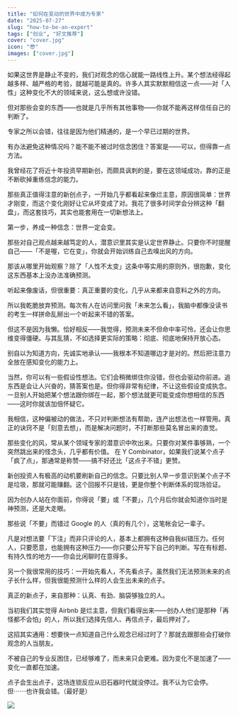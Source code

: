 ```yaml
---
title: "如何在变动的世界中成为专家"
date: "2025-07-27"
slug: "how-to-be-an-expert"
tags: ["创业", "好文推荐"]
cover: "cover.jpg"
icon: "😎"
images: ["cover.jpg"]
---
```

如果这世界是静止不变的，我们对观念的信心就能一路线性上升。某个想法经得起越多样、越严格的考验，就越可能是真的。许多人其实默默相信这一点——对「人性」这种变化不大的领域来说，这么想或许没错。



但对那些会变的东西——也就是几乎所有其他事物——你就不能再这样信任自己的判断了。



专家之所以会错，往往是因为他们精通的，是一个早已过期的世界。



有办法避免这种情况吗？能不能不被过时信念困住？答案是——可以，但得靠一点方法。



我曾经花了将近十年投资早期新创，而颇具讽刺的是，要在这领域成功，靠的正是不断砍掉重练信念的能力。



那些真正值得注意的新创点子，一开始几乎都看起来像烂主意，原因很简单：世界才刚变，而这个变化刚好让它从坏变成了对。我花了很多时间学会分辨这种「翻盘」，而这套技巧，其实也能套用在一切新想法上。



第一步，养成一种信念：世界一定会变。



那些对自己观点越来越笃定的人，潜意识里其实是认定世界静止。只要你不时提醒自己——「不是喔，它在变」，你就会开始训练自己去嗅出风的方向。



那该从哪里开始观察？除了「人性不太变」这条中等实用的原则外，很抱歉，变化这东西基本上没办法准确预测。



听起来像废话，但很重要：真正重要的变化，几乎从来都来自意料之外的方向。



所以我乾脆放弃预测。每次有人在访问里问我「未来怎么看」，我脑中都像没读书的考生一样拼命乱掰出一个听起来不错的答案。



但这不是因为我懒。恰好相反——我觉得，预测未来不但命中率可怜，还会让你思维变得僵硬。与其乱猜，不如选择更实际的策略：彻底、彻底地保持开放心态。



别自以为知道方向，先诚实地承认——我根本不知道哪边才是对的。然后把注意力全放在感知变化的能力上。



当然，你可以有一些假设性想法。它们会稍微绑住你没错，但也会驱动你前进。追东西是会让人兴奋的，猜答案也是。但你得非常有纪律，不让这些假设变成执念。
一旦别人开始把某个想法跟你绑在一起，那个想法就更可能变成你想相信的东西——这时你就该加倍怀疑它。



我相信，这种偏被动的做法，不只对判断想法有帮助，连产出想法也一样管用。真正的诀窍不是「刻意去想」，而是解决问题时，不打断那些莫名冒出来的直觉。



那些变化的风，常从某个领域专家的潜意识中吹出来。只要你对某件事够熟，一个突然跳出来的怪念头，几乎都有价值。
在 Y Combinator，如果我们说某个点子「疯了点」，那通常是称赞——搞不好还比「这点子不错」更赞。



新创投资人有极高的动机要刷新自己的信念。只要比别人早一步意识到某个点子不是垃圾，那就可能赚翻。这个回报不只是钱，更是你整个判断体系的现场验证。



因为创办人站在你面前，你得说「要」或「不要」，几个月后你就会知道你当时是神预测，还是大走眼。



那些说「不要」而错过 Google 的人（真的有几个），这笔帐会记一辈子。



凡是对想法要「下注」而非只评论的人，基本上都拥有这种自我纠错压力。任何人，只要愿意，也能拥有这种压力——你只要公开写下自己的判断。写在有标题、有持久性的地方——你会比闲聊时在意得多。



另一个我很常用的技巧：一开始先看人，不先看点子。虽然我们无法预测未来的点子长什么样，但我很能预测什么样的人会生出未来的点子。



真正的新点子，来自那种：认真、有劲、脑袋够独立的人。



当初我们其实觉得 Airbnb 是烂主意，但我们看得出来——创办人他们是那种「再怪都不会怕」的人，所以我们选择先信人、再信点子，最后押对了。



这招其实通用：想要快一点知道自己什么观念已经过时了？那就去跟那些会打破你观念的人当朋友。



不被自己的专业反困住，已经够难了，而未来只会更难。因为变化不是加速了——变化一直都在加速。



点子会生出点子，这场连锁反应从旧石器时代就没停过。我不认为它会停。
但⋯⋯也许我会错。（最好是）




![](https://prod-files-secure.s3.us-west-2.amazonaws.com/112d0858-5090-4d34-a606-b75eb8d65fd2/46476355-9cf3-4e99-9b7a-3531bc426380/1000202064.png?X-Amz-Algorithm=AWS4-HMAC-SHA256&X-Amz-Content-Sha256=UNSIGNED-PAYLOAD&X-Amz-Credential=ASIAZI2LB466VAQZKLW3%2F20251101%2Fus-west-2%2Fs3%2Faws4_request&X-Amz-Date=20251101T163437Z&X-Amz-Expires=3600&X-Amz-Security-Token=IQoJb3JpZ2luX2VjEGgaCXVzLXdlc3QtMiJGMEQCIEhS5qUSqrbqaR6r48ceJ2aRyXbT8F5VhMMBI3qWQ5RLAiBe%2BHNO3LguY173uDa0wuBJftT5WC%2F3CQ50WYEfmOtwPir%2FAwgxEAAaDDYzNzQyMzE4MzgwNSIMRTZWNiWlQNsmZLlBKtwDHDRmcqz3BsswweTtsC2GdBAk3TOV%2B1gqwHZAMqvXED2ClVErYiNRlGhbG2mYtaNGq7qK63hoe5Fo738CEwSMSJrcuM20G%2FL0XHuw%2Fw06vcBiWe96VobcQjo8%2B5hzjchetrhwtrs8H2wngLmFFpZrO6u8EiMRh5ehV7AEGtkiPe%2B4HystaANuTbgwgIKizRV8sNgi9f9nPQCrTzfkK2ZrNPHTpdKneYYppXsAQg9jH7nL5ip1CEPXNT6iCS622ZM%2B8qdNFVhgGeCi0KHsNQYpLsg6zahGnu7TgRhSTXsvvXrxDn1ZTR1g47190w%2FQ%2BmTsKXMatnt%2BRxdI3xKXJ8xPdtLDtiagQP%2FV%2Btksbqmv6t6KjfEVndqA8xmBpSmHmNfFEjaGVCTWrbwwLYHv9SEA9NuPGIyijhB4OUfiw%2BjyIbiCl4FiwUsiWq6bKHUsID6WxoIHNhKrSkILmuiglAGVTJwSD6FlTfxmJ0KeQ71eAuog%2FtXozTnsvhwgfPaBnJhbkzM21i%2BXVTflo%2BTc1%2F8PYkUquUnaf9kIlsXTNlzb8NUOjf2KWZr7%2B8GBv9B0YI%2BPDcW6Utz3YJg5OeeFzZjjwsjVsaNDcp8n%2FT8bQxQTBLwNIhunq1xF6DQeo0cwo9CYyAY6pgEwXSSZikQQgwsA%2FPrd9PL3nCEYfWG%2F3XOuu%2FqrcsOEUClqJ%2FT%2FHCrcbNUCBOUADXSxfT9T9NFK9nbMnhCS8Rvqf8M4FVkNbl6lpuuEucg9A77RI3XJOE0hNYlqc9lD%2F11taItLDulA4eAgnTzAfGEvVWP9sEH3I06PcqFPopY%2BHDDgEtIJIlYPVEbkyoZ4RsYMNcOXvcB%2FlMktgsshs3UZuvep2tEt&X-Amz-Signature=6f423ac4b0245ca6d17e0a039fe472e4040130ea78dcc37dd3fba98b223fdaba&X-Amz-SignedHeaders=host&x-amz-checksum-mode=ENABLED&x-id=GetObject)

